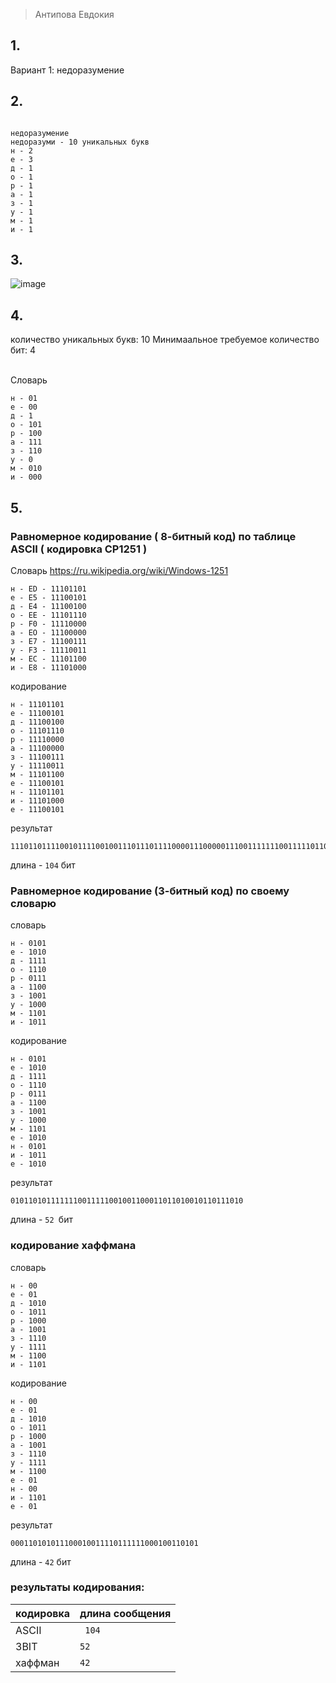 > Антипова Евдокия
>
> 
## 1.

Вариант 1: недоразумение
## 2.

```

недоразумение
недоразуми - 10 уникальных букв
н - 2
е - 3
д - 1
о - 1
р - 1
а - 1
з - 1
у - 1
м - 1
и - 1
```

## 3.

![image](https://github.com/user-attachments/assets/b1586b85-0e46-41c1-9503-5ad0fee244bd)

## 4.

количество уникальных букв: 10 Минимаальное требуемое количество бит: 4 

<br> Словарь

```
н - 01
е - 00
д - 1
о - 101
р - 100
а - 111
з - 110
у - 0
м - 010
и - 000
```

## 5.
### Равномерное кодирование ( 8-битный код) по таблице ASCII ( кодировка CP1251 )

Словарь
https://ru.wikipedia.org/wiki/Windows-1251

```
н - ED - 11101101
е - E5 - 11100101
д - E4 - 11100100
о - EE - 11101110
р - F0 - 11110000
а - EO - 11100000
з - E7 - 11100111
у - F3 - 11110011
м - EC - 11101100
и - E8 - 11101000
```

кодирование

```
н - 11101101
е - 11100101
д - 11100100
о - 11101110
р - 11110000
а - 11100000
з - 11100111
у - 11110011
м - 11101100
е - 11100101
н - 11101101
и - 11101000
е - 11100101
```

результат

```
11101101111001011110010011101110111100001110000011100111111100111110110011100101111011011110100011100101
```

длина - ```104``` бит

### Равномерное кодирование (3-битный код) по своему словарю


словарь

```
н - 0101
е - 1010
д - 1111
о - 1110
р - 0111
а - 1100
з - 1001
у - 1000
м - 1101
и - 1011

```
кодирование

```
н - 0101
е - 1010
д - 1111
о - 1110
р - 0111
а - 1100
з - 1001
у - 1000
м - 1101
е - 1010
н - 0101
и - 1011
е - 1010
```

результат

```
0101101011111110011111001001100011011010010110111010
```

длина - ```52 ```бит

### кодирование хаффмана

словарь

```
н - 00
е - 01
д - 1010
о - 1011
р - 1000
а - 1001
з - 1110
у - 1111
м - 1100
и - 1101
```


кодирование

```
н - 00
е - 01
д - 1010
о - 1011
р - 1000
а - 1001
з - 1110
у - 1111
м - 1100
е - 01
н - 00
и - 1101
е - 01
```

результат

```
000110101011100010011110111111000100110101
```
длина - ```42``` бит

### результаты кодирования:

| кодировка | длина сообщения|
|-----------|----------------|
| ASCII     | ` 104`         |
| 3BIT      | `52`           |
| хаффман   | ` 42 `         |
